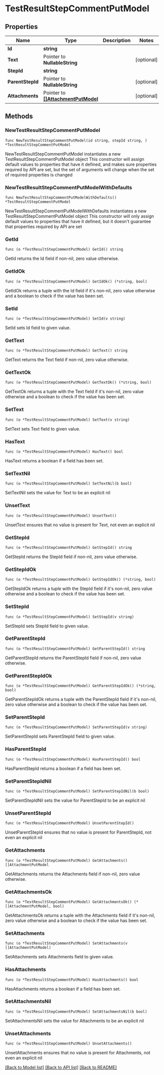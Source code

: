 # TestResultStepCommentPutModel

## Properties

Name | Type | Description | Notes
------------ | ------------- | ------------- | -------------
**Id** | **string** |  | 
**Text** | Pointer to **NullableString** |  | [optional] 
**StepId** | **string** |  | 
**ParentStepId** | Pointer to **NullableString** |  | [optional] 
**Attachments** | Pointer to [**[]AttachmentPutModel**](AttachmentPutModel.md) |  | [optional] 

## Methods

### NewTestResultStepCommentPutModel

`func NewTestResultStepCommentPutModel(id string, stepId string, ) *TestResultStepCommentPutModel`

NewTestResultStepCommentPutModel instantiates a new TestResultStepCommentPutModel object
This constructor will assign default values to properties that have it defined,
and makes sure properties required by API are set, but the set of arguments
will change when the set of required properties is changed

### NewTestResultStepCommentPutModelWithDefaults

`func NewTestResultStepCommentPutModelWithDefaults() *TestResultStepCommentPutModel`

NewTestResultStepCommentPutModelWithDefaults instantiates a new TestResultStepCommentPutModel object
This constructor will only assign default values to properties that have it defined,
but it doesn't guarantee that properties required by API are set

### GetId

`func (o *TestResultStepCommentPutModel) GetId() string`

GetId returns the Id field if non-nil, zero value otherwise.

### GetIdOk

`func (o *TestResultStepCommentPutModel) GetIdOk() (*string, bool)`

GetIdOk returns a tuple with the Id field if it's non-nil, zero value otherwise
and a boolean to check if the value has been set.

### SetId

`func (o *TestResultStepCommentPutModel) SetId(v string)`

SetId sets Id field to given value.


### GetText

`func (o *TestResultStepCommentPutModel) GetText() string`

GetText returns the Text field if non-nil, zero value otherwise.

### GetTextOk

`func (o *TestResultStepCommentPutModel) GetTextOk() (*string, bool)`

GetTextOk returns a tuple with the Text field if it's non-nil, zero value otherwise
and a boolean to check if the value has been set.

### SetText

`func (o *TestResultStepCommentPutModel) SetText(v string)`

SetText sets Text field to given value.

### HasText

`func (o *TestResultStepCommentPutModel) HasText() bool`

HasText returns a boolean if a field has been set.

### SetTextNil

`func (o *TestResultStepCommentPutModel) SetTextNil(b bool)`

 SetTextNil sets the value for Text to be an explicit nil

### UnsetText
`func (o *TestResultStepCommentPutModel) UnsetText()`

UnsetText ensures that no value is present for Text, not even an explicit nil
### GetStepId

`func (o *TestResultStepCommentPutModel) GetStepId() string`

GetStepId returns the StepId field if non-nil, zero value otherwise.

### GetStepIdOk

`func (o *TestResultStepCommentPutModel) GetStepIdOk() (*string, bool)`

GetStepIdOk returns a tuple with the StepId field if it's non-nil, zero value otherwise
and a boolean to check if the value has been set.

### SetStepId

`func (o *TestResultStepCommentPutModel) SetStepId(v string)`

SetStepId sets StepId field to given value.


### GetParentStepId

`func (o *TestResultStepCommentPutModel) GetParentStepId() string`

GetParentStepId returns the ParentStepId field if non-nil, zero value otherwise.

### GetParentStepIdOk

`func (o *TestResultStepCommentPutModel) GetParentStepIdOk() (*string, bool)`

GetParentStepIdOk returns a tuple with the ParentStepId field if it's non-nil, zero value otherwise
and a boolean to check if the value has been set.

### SetParentStepId

`func (o *TestResultStepCommentPutModel) SetParentStepId(v string)`

SetParentStepId sets ParentStepId field to given value.

### HasParentStepId

`func (o *TestResultStepCommentPutModel) HasParentStepId() bool`

HasParentStepId returns a boolean if a field has been set.

### SetParentStepIdNil

`func (o *TestResultStepCommentPutModel) SetParentStepIdNil(b bool)`

 SetParentStepIdNil sets the value for ParentStepId to be an explicit nil

### UnsetParentStepId
`func (o *TestResultStepCommentPutModel) UnsetParentStepId()`

UnsetParentStepId ensures that no value is present for ParentStepId, not even an explicit nil
### GetAttachments

`func (o *TestResultStepCommentPutModel) GetAttachments() []AttachmentPutModel`

GetAttachments returns the Attachments field if non-nil, zero value otherwise.

### GetAttachmentsOk

`func (o *TestResultStepCommentPutModel) GetAttachmentsOk() (*[]AttachmentPutModel, bool)`

GetAttachmentsOk returns a tuple with the Attachments field if it's non-nil, zero value otherwise
and a boolean to check if the value has been set.

### SetAttachments

`func (o *TestResultStepCommentPutModel) SetAttachments(v []AttachmentPutModel)`

SetAttachments sets Attachments field to given value.

### HasAttachments

`func (o *TestResultStepCommentPutModel) HasAttachments() bool`

HasAttachments returns a boolean if a field has been set.

### SetAttachmentsNil

`func (o *TestResultStepCommentPutModel) SetAttachmentsNil(b bool)`

 SetAttachmentsNil sets the value for Attachments to be an explicit nil

### UnsetAttachments
`func (o *TestResultStepCommentPutModel) UnsetAttachments()`

UnsetAttachments ensures that no value is present for Attachments, not even an explicit nil

[[Back to Model list]](../README.md#documentation-for-models) [[Back to API list]](../README.md#documentation-for-api-endpoints) [[Back to README]](../README.md)


